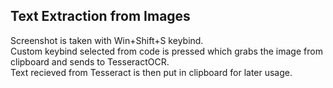 <h2>Text Extraction from Images</h2>
Screenshot is taken with Win+Shift+S keybind.<br>
Custom keybind selected from code is pressed which grabs the image from clipboard and sends to TesseractOCR.<br>
Text recieved from Tesseract is then put in clipboard for later usage.
